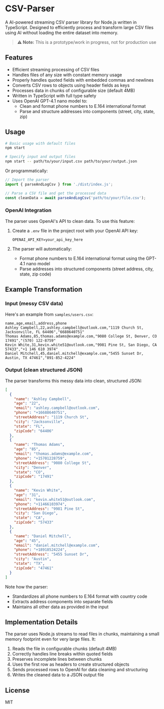 # CSV-Parser

A AI-powered streaming CSV parser library for Node.js written in TypeScript. Designed to efficiently process and transform large CSV files using AI without loading the entire dataset into memory.

> **⚠️ Note:** This is a prototype/work in progress, not for production use

## Features

- Efficient streaming processing of CSV files
- Handles files of any size with constant memory usage
- Properly handles quoted fields with embedded commas and newlines
- Converts CSV rows to objects using header fields as keys
- Processes data in chunks of configurable size (default 4MB)
- Written in TypeScript with full type safety
- Uses OpenAI GPT-4.1 nano model to:
  - Clean and format phone numbers to E.164 international format
  - Parse and structure addresses into components (street, city, state, zip)

## Usage

```bash
# Basic usage with default files
npm start

# Specify input and output files
npm start -- path/to/your/input.csv path/to/your/output.json
```

Or programmatically:

```typescript
// Import the parser
import { parseAndLogCsv } from './dist/index.js';

// Parse a CSV file and get the processed data
const cleanData = await parseAndLogCsv('path/to/your/file.csv');
```

### OpenAI Integration

The parser uses OpenAI's API to clean data. To use this feature:

1. Create a `.env` file in the project root with your OpenAI API key:
   ```
   OPENAI_API_KEY=your_api_key_here
   ```

2. The parser will automatically:
   - Format phone numbers to E.164 international format using the GPT-4.1 nano model
   - Parse addresses into structured components (street address, city, state, zip code)

## Example Transformation

### Input (messy CSV data)

Here's an example from `samples/users.csv`:

```csv
name,age,email,address,phone
Ashley Campbell,22,ashley.campbell@outlook.com,"1119 Church St, Jacksonville, FL 64406","6688640751"
Thomas Adams,85,thomas.adams@example.com,"9080 College St, Denver, CO 17491","(570) 122-8759"
Kevin White,31,kevin.white51@outlook.com,"9981 Pine St, San Diego, CA 57433","+1 146 610 3974"
Daniel Mitchell,45,daniel.mitchell@example.com,"5455 Sunset Dr, Austin, TX 47461","891-852-4224"
```

### Output (clean structured JSON)

The parser transforms this messy data into clean, structured JSON:

```json
[
  {
    "name": "Ashley Campbell",
    "age": "22",
    "email": "ashley.campbell@outlook.com",
    "phone": "+16688640751",
    "streetAddress": "1119 Church St",
    "city": "Jacksonville",
    "state": "FL",
    "zipCode": "64406"
  },
  {
    "name": "Thomas Adams",
    "age": "85", 
    "email": "thomas.adams@example.com",
    "phone": "+15701228759",
    "streetAddress": "9080 College St",
    "city": "Denver",
    "state": "CO",
    "zipCode": "17491"
  },
  {
    "name": "Kevin White",
    "age": "31",
    "email": "kevin.white51@outlook.com",
    "phone": "+11466103974",
    "streetAddress": "9981 Pine St",
    "city": "San Diego",
    "state": "CA",
    "zipCode": "57433"
  },
  {
    "name": "Daniel Mitchell",
    "age": "45",
    "email": "daniel.mitchell@example.com",
    "phone": "+18918524224",
    "streetAddress": "5455 Sunset Dr",
    "city": "Austin",
    "state": "TX",
    "zipCode": "47461"
  }
]
```

Note how the parser:
- Standardizes all phone numbers to E.164 format with country code
- Extracts address components into separate fields
- Maintains all other data as provided in the input

## Implementation Details

The parser uses Node.js streams to read files in chunks, maintaining a small memory footprint even for very large files. It:

1. Reads the file in configurable chunks (default 4MB)
2. Correctly handles line breaks within quoted fields
3. Preserves incomplete lines between chunks
4. Uses the first row as headers to create structured objects
5. Sends processed rows to OpenAI for data cleaning and structuring
6. Writes the cleaned data to a JSON output file

## License

MIT
